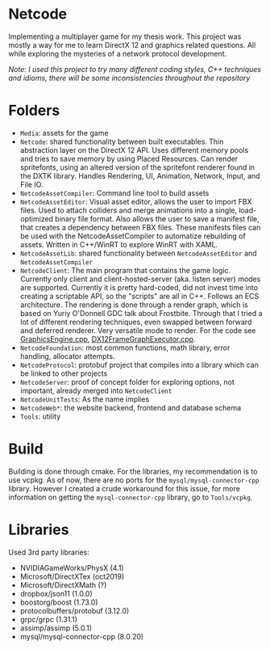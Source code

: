 # Netcode

Implementing a multiplayer game for my thesis work. This project was mostly a way for me to learn DirectX 12 and graphics related questions. All while exploring the mysteries of a network protocol development.

_Note: I used this project to try many different coding styles, C++ techniques and idioms, there will be some inconsistencies throughout the repository_

# Folders

- `Media`: assets for the game
- `Netcode`: shared functionality between built executables. Thin abstraction layer on the DirectX 12 API. Uses different memory pools and tries to save memory by using Placed Resources. Can render spritefonts, using an altered version of the spritefont renderer found in the DXTK library. Handles Rendering, UI, Animation, Network, Input, and File IO.
- `NetcodeAssetCompiler`: Command line tool to build assets
- `NetcodeAssetEditor`: Visual asset editor, allows the user to import FBX files. Used to attach colliders and merge animations into a single, load-optimized binary file format. Also allows the user to save a manifest file, that creates a dependency between FBX files. These manifests files can be used with the NetcodeAssetCompiler to automatize rebuilding of assets. Written in C++/WinRT to explore WinRT with XAML.
- `NetcodeAssetLib`: shared functionality between `NetcodeAssetEditor` and `NetcodeAssetCompiler`
- `NetcodeClient`: The main program that contains the game logic. Currently only client and client-hosted-server (aka. listen server) modes are supported. Currently it is pretty hard-coded, did not invest time into creating a scriptable API, so the "scripts" are all in C++. Follows an ECS architecture. The rendering is done through a render graph, which is based on Yuriy O'Donnell GDC talk about Frostbite. Through that I tried a lot of different rendering techniques, even swapped between forward and deferred renderer. Very versatile mode to render. For the code see [GraphicsEngine.cpp](NetcodeClient/GraphicsEngine.cpp), [DX12FrameGraphExecutor.cpp](Netcode/Graphics/DX12/DX12FrameGraphExecutor.cpp).
- `NetcodeFoundation`: most common functions, math library, error handling, allocator attempts.
- `NetcodeProtocol`: protobuf project that compiles into a library which can be linked to other projects
- `NetcodeServer`: proof of concept folder for exploring options, not important, already merged into `NetcodeClient`
- `NetcodeUnitTests`: As the name implies
- `NetcodeWeb*`: the website backend, frontend and database schema
- `Tools`: utility

# Build

Building is done through cmake. For the libraries, my recommendation is to use vcpkg. As of now, there are no ports for the `mysql/mysql-connector-cpp` library. However I created a crude workaround for this issue, for more information on getting the `mysql-connector-cpp` library, go to `Tools/vcpkg`.

# Libraries

Used 3rd party libraries:
 - NVIDIAGameWorks/PhysX (4.1)
 - Microsoft/DirectXTex (oct2019)
 - Microsoft/DirectXMath (?)
 - dropbox/json11 (1.0.0)
 - boostorg/boost (1.73.0)
 - protocolbuffers/protobuf (3.12.0)
 - grpc/grpc (1.31.1)
 - assimp/assimp (5.0.1)
 - mysql/mysql-connector-cpp (8.0.20)
